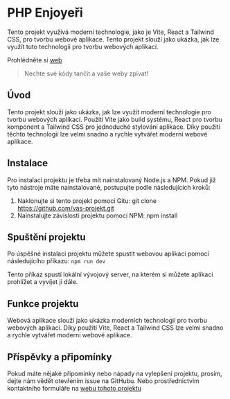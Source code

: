 # PHP Enjoyeři
Tento projekt využívá moderní technologie, jako je Vite, React a Tailwind CSS, pro tvorbu webové aplikace. Tento projekt slouží jako ukázka, jak lze využít tuto technologii pro tvorbu webových aplikací.

Prohlédněte si [web](https://pepamraz.github.io/php-enjoyeri-website/)

> Nechte své kódy tančit a vaše weby zpívat!

## Úvod
Tento projekt slouží jako ukázka, jak lze využít moderní technologie pro tvorbu webových aplikací. Použití Vite jako build systému, React pro tvorbu komponent a Tailwind CSS pro jednoduché stylování aplikace. Díky použití těchto technologií lze velmi snadno a rychle vytvářet moderní webové aplikace.

## Instalace
Pro instalaci projektu je třeba mít nainstalovaný Node.js a NPM. Pokud již tyto nástroje máte nainstalované, postupujte podle následujících kroků:

1. Naklonujte si tento projekt pomocí Gitu: git clone https://github.com/vas-projekt.git
2. Nainstalujte závislosti projektu pomocí NPM: npm install

## Spuštění projektu
Po úspěšné instalaci projektu můžete spustit webovou aplikaci pomocí následujícího příkazu:
`npm run dev`

Tento příkaz spustí lokální vývojový server, na kterém si můžete aplikaci prohlížet a vyvíjet ji dále.

## Funkce projektu
Webová aplikace slouží jako ukázka moderních technologií pro tvorbu webových aplikací. Díky použití Vite, React a Tailwind CSS lze velmi snadno a rychle vytvářet moderní webové aplikace.

## Příspěvky a připomínky
Pokud máte nějaké připomínky nebo nápady na vylepšení projektu, prosím, dejte nám vědět otevřením issue na GitHubu.
Nebo prostřednictvím kontaktního formuláře na [webu tohoto projektu](https://pepamraz.github.io/php-enoyeri-website/#kontakt)